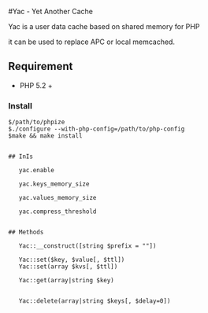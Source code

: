 #Yac - Yet Another Cache


Yac is a user data cache based on shared memory for PHP

it can be used to replace APC or local memcached.


## Requirement
- PHP 5.2 +

### Install
```
$/path/to/phpize
$./configure --with-php-config=/path/to/php-config
$make && make install


## InIs

   yac.enable 

   yac.keys_memory_size
 
   yac.values_memory_size

   yac.compress_threshold


## Methods

   Yac::__construct([string $prefix = ""])

   Yac::set($key, $value[, $ttl])
   Yac::set(array $kvs[, $ttl])

   Yac::get(array|string $key)


   Yac::delete(array|string $keys[, $delay=0])



